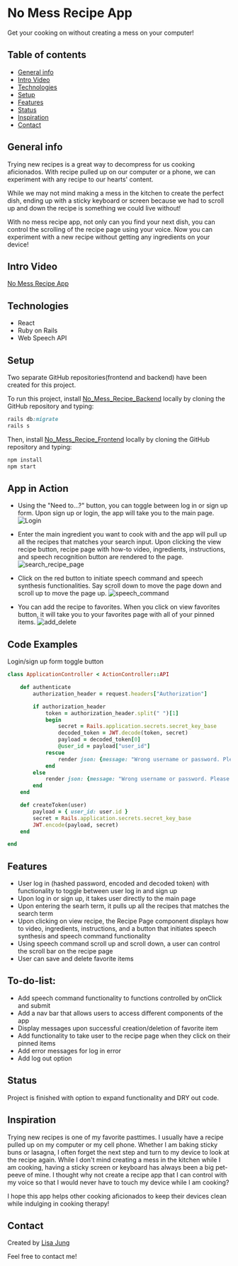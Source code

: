 # No Mess Recipe App

Get your cooking on without creating a mess on your computer!

## Table of contents

- [General info](#general-info)
- [Intro Video](#intro-video)
- [Technologies](#technologies)
- [Setup](#setup)
- [Features](#features)
- [Status](#status)
- [Inspiration](#inspiration)
- [Contact](#contact)

## General info

Trying new recipes is a great way to decompress for us cooking aficionados.
With recipe pulled up on our computer or a phone, we can experiment with any recipe to our hearts' content. 

While we may not mind making a mess in the kitchen to create the perfect dish, ending up with a sticky keyboard or screen because we had to scroll up and down the recipe is something we could live without!

With no mess recipe app, not only can you find your next dish, you can control the scrolling of the recipe page using your voice.
Now you can experiment with a new recipe without getting any ingredients on your device!

## Intro Video

[No Mess Recipe App](https://youtu.be/MqkuIBRldRU)

## Technologies

* React
* Ruby on Rails
* Web Speech API

## Setup

Two separate GitHub repositories(frontend and backend) have been created for this project.

To run this project, install [No_Mess_Recipe_Backend](https://github.com/LisaHJung/No_Mess_Recipe_Backend) locally by cloning the GitHub repository and typing:

```ruby
rails db:migrate
rails s
```

Then, install [No_Mess_Recipe_Frontend](https://github.com/LisaHJung/No_Mess_Recipe_Frontend) locally by cloning the GitHub repository and typing:

```ruby
npm install
npm start
```

## App in Action

* Using the "Need to...?" button, you can toggle between log in or sign up form. Upon sign up or login, the app will take you to the main page. 
   ![Login](https://user-images.githubusercontent.com/60980933/85210208-32616300-b2fb-11ea-994b-1010ad198d25.gif)
   
* Enter the main ingredient you want to cook with and the app will pull up all the recipes that matches your search input. Upon clicking the view recipe button, recipe page with how-to video, ingredients, instructions, and speech recognition button are rendered to the page. 
   ![search_recipe_page](https://user-images.githubusercontent.com/60980933/85211146-60e33c00-b303-11ea-837e-eb6ee7b3517f.gif)

* Click on the red button to initiate speech command and speech synthesis functionalities. Say scroll down to move the page down and scroll up to move the page up. 
   ![speech_command](https://user-images.githubusercontent.com/60980933/85210895-25477280-b301-11ea-8e76-2dcdc8378bd3.gif)

* You can add the recipe to favorites. When you click on view favorites button, it will take you to your favorites page with all of your pinned items. 
  ![add_delete](https://user-images.githubusercontent.com/60980933/85211594-dd781980-b307-11ea-95d7-cd1472246077.gif)


## Code Examples

Login/sign up form toggle button
```ruby
class ApplicationController < ActionController::API

    def authenticate
        authorization_header = request.headers["Authorization"]

        if authorization_header
            token = authorization_header.split(" ")[1]
            begin
                secret = Rails.application.secrets.secret_key_base
                decoded_token = JWT.decode(token, secret)
                payload = decoded_token[0]
                @user_id = payload["user_id"]
            rescue
                render json: {message: "Wrong username or password. Please try again."}, status: :unauthorized
            end
        else
            render json: {message: "Wrong username or password. Please try again."}, status: :unauthorized
        end
    end

    def createToken(user)
        payload = { user_id: user.id }
        secret = Rails.application.secrets.secret_key_base
        JWT.encode(payload, secret)
    end

end
```


## Features

- User log in (hashed password, encoded and decoded token) with functionality to toggle between user log in and sign up
- Upon log in or sign up, it takes user directly to the main page 
- Upon entering the searh term, it pulls up all the recipes that matches the search term
- Upon clicking on view recipe, the Recipe Page component displays how to video, ingredients, instructions, and a button that initiates speech synthesis and speech command functionality
- Using speech command scroll up and scroll down, a user can control the scroll bar on the recipe page
- User can save and delete favorite items 

## To-do-list:

- Add speech command functionality to functions controlled by onClick and submit
- Add a nav bar that allows users to access different components of the app
- Display messages upon successful creation/deletion of favorite item
- Add functionality to take user to the recipe page when they click on their pinned items
- Add error messages for log in error
- Add log out option

## Status

Project is finished with option to expand functionality and DRY out code.

## Inspiration

Trying new recipes is one of my favorite pasttimes. I usually have a recipe pulled up on my computer or my cell phone.
Whether I am baking sticky buns or lasagna, I often forget the next step and turn to my device to look at the recipe again. 
While I don't mind creating a mess in the kitchen while I am cooking, having a sticky screen or keyboard has always been a big pet-peeve of mine. 
I thought why not create a recipe app that I can control with my voice so that I would never have to touch my device while I am cooking?

I hope this app helps other cooking aficionados to keep their devices clean while indulging in cooking therapy!

## Contact

Created by [Lisa Jung](https://www.linkedin.com/in/lisa-jung-23304b53/)

Feel free to contact me!
